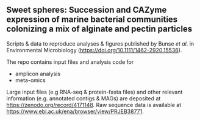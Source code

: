 ## Sweet spheres: Succession and CAZyme expression of marine bacterial communities colonizing a mix of alginate and pectin particles 

Scripts & data to reproduce analyses & figures published by Bunse <i>et al</i>. in Environmental Microbiology (https://doi.org/10.1111/1462-2920.15536).

The repo contains input files and analysis code for 
- amplicon analysis 
- meta-omics

Large input files (e.g RNA-seq & protein-fasta files) and other relevant information (e.g. annotated contigs & MAGs) are deposited at https://zenodo.org/record/4171148. Raw sequence data is available at https://www.ebi.ac.uk/ena/browser/view/PRJEB38771.
